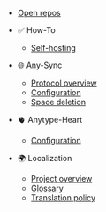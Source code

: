 - [Open repos](/)

- ✅ How-To
  - [Self-hosting](how-to/self-hosting.md)

- 🌐 Any-Sync
  - [Protocol overview](any-sync/overview.md)
  - [Configuration](any-sync/configuration.md)
  - [Space deletion](any-sync/space-deletion.md)

- 🫀 Anytype-Heart
  - [Configuration](anytype-heart/configuration.md)

- 🌍 Localization
  - [Project overview](l10n/overview.md)
  - [Glossary](l10n/glossary.md)
  - [Translation policy](l10n/policy.md)